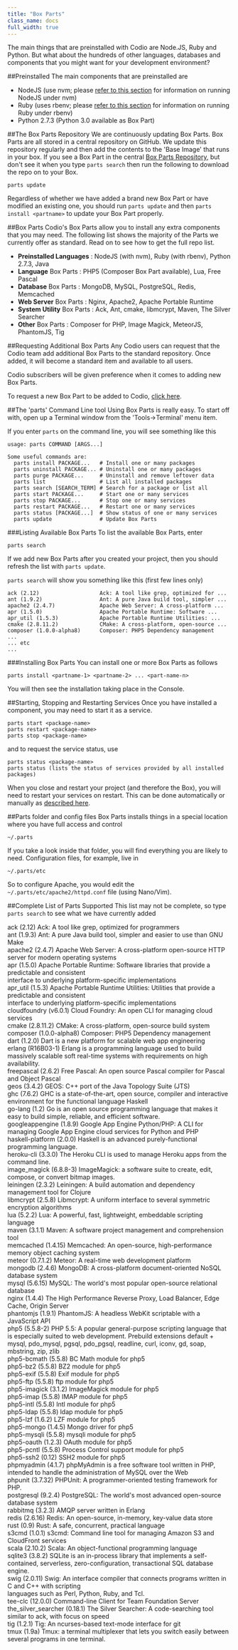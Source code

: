 ```yaml
---
title: "Box Parts"
class_name: docs
full_width: true
---
```


The main things that are preinstalled with Codio are Node.JS, Ruby and Python. But what about the hundreds of other languages, databases and components that you might want for your development environment?

##Preinstalled
The main components that are preinstalled are

- NodeJS (use nvm; please [refer to this section](/docs/specifics/node) for information on running NodeJS under nvm)
- Ruby (uses rbenv; please [refer to this section](/docs/specifics/ruby) for information on running Ruby under rbenv)
- Python 2.7.3 (Python 3.0 available as Box Part)

##The Box Parts Repository
We are continuously updating Box Parts. Box Parts are all stored in a central repository on GitHub. We update this repository regularly and then add the contents to the 'Base Image' that runs in your box. If you see a Box Part in the central [Box Parts Repository](https://github.com/codio/boxparts/tree/master/lib/autoparts/packages), but don't see it when you type `parts search` then run the following to download the repo on to your Box.

	parts update

Regardless of whether we have added a brand new Box Part or have modified an existing one, you should run `parts update` and then `parts install <partname>` to update your Box Part properly.

##Box Parts
Codio's Box Parts allow you to install any extra components that you may need. The following list shows the majority of the Parts we currently offer as standard. Read on to see how to get the full repo list.

- **Preinstalled Languages** : NodeJS (with nvm), Ruby (with rbenv), Python 2.7.3, Java
- **Language** Box Parts : PHP5 (Composer Box Part available), Lua, Free Pascal
- **Database** Box Parts : MongoDB, MySQL, PostgreSQL, Redis, Memcached
- **Web Server** Box Parts : Nginx, Apache2, Apache Portable Runtime
- **System Utility** Box Parts : Ack, Ant, cmake, libmcrypt, Maven, The Silver Searcher
- **Other** Box Parts : Composer for PHP, Image Magick, MeteorJS, PhantomJS, Tig

##Requesting Additional Box Parts
Any Codio users can request that the Codio team add additional Box Parts to the standard repository. Once added, it will become a standard item and available to all users.

Codio subscribers will be given preference when it comes to adding new Box Parts.

To request a new Box Part to be added to Codio, [click here](/docs/boxes/request-language).

##The 'parts' Command Line tool
Using Box Parts is really easy. To start off with, open up a Terminal window from the 'Tools->Terminal' menu item.

If you enter `parts` on the command line, you will see something like this

	usage: parts COMMAND [ARGS...]

	Some useful commands are:
	  parts install PACKAGE...   # Install one or many packages
	  parts uninstall PACKAGE... # Uninstall one or many packages
	  parts purge PACKAGE...     # Uninstall and remove leftover data
	  parts list                 # List all installed packages
	  parts search [SEARCH_TERM] # Search for a package or list all 
	  parts start PACKAGE...     # Start one or many services 
	  parts stop PACKAGE...      # Stop one or many services 
	  parts restart PACKAGE...   # Restart one or many services 
	  parts status [PACKAGE...]  # Show status of one or many services 
	  parts update               # Update Box Parts

###Listing Available Box Parts
To list the available Box Parts, enter 

    parts search

If we add new Box Parts after you created your project, then you should refresh the list with `parts update`.

`parts search` will show you something like this (first few lines only)

	ack (2.12)                   Ack: A tool like grep, optimized for ...
	ant (1.9.2)                  Ant: A pure Java build tool, simpler ...
	apache2 (2.4.7)              Apache Web Server: A cross-platform ...
	apr (1.5.0)                  Apache Portable Runtime: Software ...
	apr_util (1.5.3)             Apache Portable Runtime Utilities: ...
	cmake (2.8.11.2)             CMake: A cross-platform, open-source ...
	composer (1.0.0-alpha8)      Composer: PHP5 Dependency management
	...
	... etc
	...

###Installing Box Parts
You can install one or more Box Parts as follows

	parts install <partname-1> <partname-2> ... <part-name-n>

You will then see the installation taking place in the Console.

##Starting, Stopping and Restarting Services
Once you have installed a component, you may need to start it as a service.

	parts start <package-name>
	parts restart <package-name>
	parts stop <package-name>

and to request the service status, use

	parts status <package-name>
	parts status (lists the status of services provided by all installed packages)

When you close and restart your project (and therefore the Box), you will need to restart your services on restart. This can be done automatically or manually as [described here](/docs/boxes/startup).

##Parts folder and config files
Box Parts installs things in a special location where you have full access and control

	~/.parts

If you take a look inside that folder, you will find everything you are likely to need. Configuration files, for example, live in

	~/.parts/etc

So to configure Apache, you would edit the `~/.parts/etc/apache2/httpd.conf` file (using Nano/Vim).

##Complete List of Parts Supported
This list may not be complete, so type `parts search` to see what we have currently added

ack (2.12)                    Ack: A tool like grep, optimized for programmers                                                
ant (1.9.3)                   Ant: A pure Java build tool, simpler and easier to use than GNU Make                            
apache2 (2.4.7)               Apache Web Server: A cross-platform open-source HTTP server for modern operating systems        
apr (1.5.0)                   Apache Portable Runtime: Software libraries that provide a predictable and consistent           
                              interface to underlying platform-specific implementations                                       
apr_util (1.5.3)              Apache Portable Runtime Utilities: Utilities that provide a predictable and consistent          
                              interface to underlying platform-specific implementations                                       
cloudfoundry (v6.0.1)         Cloud Foundry: An open CLI for managing cloud services                                          
cmake (2.8.11.2)              CMake: A cross-platform, open-source build system                                               
composer (1.0.0-alpha8)       Composer: PHP5 Dependency management                                                            
dart (1.2.0)                  Dart is a new platform for scalable web app engineering                                         
erlang (R16B03-1)             Erlang is a programming language used to build massively scalable soft real-time systems with requirements on high availability.                                                              
freepascal (2.6.2)            Free Pascal: An open source Pascal compiler for Pascal and Object Pascal                        
geos (3.4.2)                  GEOS: C++ port of the Java Topology Suite (JTS)                                                 
ghc (7.6.2)                   GHC is a state-of-the-art, open source, compiler and interactive environment for the functional language Haskell                                                                     
go-lang (1.2)                 Go is an open source programming language that makes it easy to build simple, reliable, and efficient software.                                                                             
googleappengine (1.8.9)       Google App Engine Python/PHP: A CLI for managing Google App Engine cloud services for Python and PHP                                                                                         
haskell-platform (2.0.0)      Haskell is an advanced purely-functional programming language.                                  
heroku-cli (3.3.0)            The Heroku CLI is used to manage Heroku apps from the command line.                             
image_magick (6.8.8-3)        ImageMagick: a software suite to create, edit, compose, or convert bitmap images.               
leiningen (2.3.2)             Leiningen: A build automation and dependency management tool for Clojure                        
libmcrypt (2.5.8)             Libmcrypt: A uniform interface to several symmetric encryption algorithms                       
lua (5.2.2)                   Lua: A powerful, fast, lightweight, embeddable scripting language                               
maven (3.1.1)                 Maven: A software project management and comprehension tool                                     
memcached (1.4.15)            Memcached: An open-source, high-performance memory object caching system                        
meteor (0.7.1.2)              Meteor: A real-time web development platform                                                    
mongodb (2.4.6)               MongoDB: A cross-platform document-oriented NoSQL database system                               
mysql (5.6.15)                MySQL: The world's most popular open-source relational database                                 
nginx (1.4.4)                 The High Performance Reverse Proxy, Load Balancer, Edge Cache, Origin Server                    
phantomjs (1.9.1)             PhantomJS: A headless WebKit scriptable with a JavaScript API                        
php5 (5.5.8-2)                PHP 5.5: A popular general-purpose scripting language that is especially suited to web development. Prebuild extensions default + mysql, pdo_mysql, pgsql, pdo_pgsql, readline, curl, iconv, gd, soap, mbstring, zip, zlib                                                            
php5-bcmath (5.5.8)           BC Math module for php5                                                                         
php5-bz2 (5.5.8)              BZ2 module for php5                                                                             
php5-exif (5.5.8)             Exif module for php5                                                                            
php5-ftp (5.5.8)              ftp module for php5                                                                             
php5-imagick (3.1.2)          ImageMagick module for php5                                                                     
php5-imap (5.5.8)             IMAP module for php5                                                                            
php5-intl (5.5.8)             Intl module for php5                                                                            
php5-ldap (5.5.8)             ldap module for php5                                                                            
php5-lzf (1.6.2)              LZF module for php5                                                                             
php5-mongo (1.4.5)            Mongo driver for php5                                                                           
php5-mysqli (5.5.8)           mysqli module for php5                                                                          
php5-oauth (1.2.3)            OAuth module for php5                                                                           
php5-pcntl (5.5.8)            Process Control support module for php5                                                         
php5-ssh2 (0.12)              SSH2 module for php5                                                                            
phpmyadmin (4.1.7)            phpMyAdmin is a free software tool written in PHP, intended to handle the administration of MySQL over the Web                                                                              
phpunit (3.7.32)              PHPUnit: A programmer-oriented testing framework for PHP.                                       
postgresql (9.2.4)            PostgreSQL: The world's most advanced open-source database system                               
rabbitmq (3.2.3)              AMQP server written in Erlang                                                                   
redis (2.6.16)                Redis: An open-source, in-memory, key-value data store                                          
rust (0.9)                    Rust: A safe, concurrent, practical language                                                    
s3cmd (1.0.1)                 s3cmd: Command line tool for managing Amazon S3 and CloudFront services                         
scala (2.10.2)                Scala: An object-functional programming language                                                
sqlite3 (3.8.2)               SQLite is an in-process library that implements a self-contained, serverless, zero-configuration, transactional SQL database engine.                                          
swig (2.0.11)                 Swig: An interface compiler that connects programs written in C and C++ with scripting          
                              languages such as Perl, Python, Ruby, and Tcl.                                                  
tee-clc (12.0.0)              Command-line Client for Team Foundation Server                                                  
the_silver_searcher (0.18.1)  The Silver Searcher: A code-searching tool similar to ack, with focus on speed                  
tig (1.2.1)                   Tig: An ncurses-based text-mode interface for git                                               
tmux (1.9a)                   Tmux: a terminal multiplexer that lets you switch easily between several programs in one  terminal.                                     


